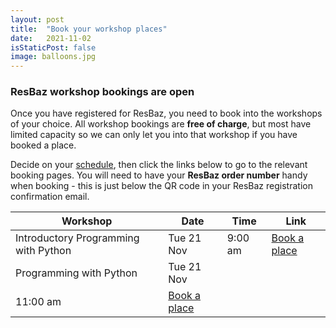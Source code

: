 ```yaml
---
layout: post
title:  "Book your workshop places"
date:   2021-11-02
isStaticPost: false
image: balloons.jpg
---
```


### ResBaz workshop bookings are open

Once you have registered for ResBaz, you need to book into the workshops of your choice. 
All workshop bookings are **free of charge**, but most have limited capacity so we can 
only let you into that workshop if you have booked a place.

Decide on your [schedule](https://resbaz.github.io/resbaz2023qld/schedule/), then click
the links below to go to the relevant booking pages. You will need to have your **ResBaz
order number** handy when booking - this is just below the QR code in your ResBaz
registration confirmation email.


| Workshop | Date  | Time|  Link |
| --- | --- | --- |--- |
|Introductory Programming with Python | 	Tue 21 Nov &nbsp; | 9:00 am	 |  [Book a place](https://events.humanitix.com/session-1-tuesday-9-00-10-30)|
Programming with Python | 	Tue 21 Nov &nbsp; | 
11:00 am	 |  [Book a place](https://events.humanitix.com/session-1-tuesday-11-00-12-30)|

